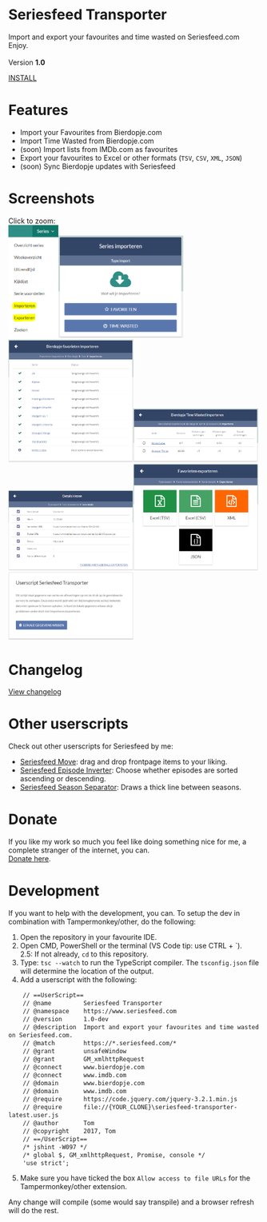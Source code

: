 # Seriesfeed Transporter
Import and export your favourites and time wasted on Seriesfeed.com
<BR/>
Enjoy.
<BR/><BR/>
Version <strong>1.0</strong>

<A HREF="https://github.com/TomONeill/seriesfeed-transporter/raw/master/seriesfeed-transporter-latest.user.js">INSTALL</A>

# Features
- Import your Favourites from Bierdopje.com
- Import Time Wasted from Bierdopje.com
- (soon) Import lists from IMDb.com as favourites
- Export your favourites to Excel or other formats (`TSV`, `CSV`, `XML`, `JSON`)
- (soon) Sync Bierdopje updates with Seriesfeed

# Screenshots
Click to zoom:<br/>
<a href="https://raw.githubusercontent.com/TomONeill/seriesfeed-transporter/master/screenshots/menu.PNG" target="_blank"><img src="https://raw.githubusercontent.com/TomONeill/seriesfeed-transporter/master/screenshots/menu.PNG" width="100px" /></a><a href="https://raw.githubusercontent.com/TomONeill/seriesfeed-transporter/master/screenshots/import.PNG" target="_blank"><img src="https://raw.githubusercontent.com/TomONeill/seriesfeed-transporter/master/screenshots/import.PNG" width="250px" /></a><a href="https://raw.githubusercontent.com/TomONeill/seriesfeed-transporter/master/screenshots/import%20favourites.PNG" target="_blank"><img src="https://raw.githubusercontent.com/TomONeill/seriesfeed-transporter/master/screenshots/import%20favourites.PNG" width="250px" /></a><a href="https://raw.githubusercontent.com/TomONeill/seriesfeed-transporter/master/screenshots/import%20time%20wasted.PNG" target="_blank"><img src="https://raw.githubusercontent.com/TomONeill/seriesfeed-transporter/master/screenshots/import%20time%20wasted.PNG" width="250px" /></a><a href="https://raw.githubusercontent.com/TomONeill/seriesfeed-transporter/master/screenshots/export%20favourites%20details.PNG" target="_blank"><img src="https://raw.githubusercontent.com/TomONeill/seriesfeed-transporter/master/screenshots/export%20favourites%20details.PNG" width="250px" /></a><a href="https://raw.githubusercontent.com/TomONeill/seriesfeed-transporter/master/screenshots/export%20favourites.PNG" target="_blank"><img src="https://raw.githubusercontent.com/TomONeill/seriesfeed-transporter/master/screenshots/export%20favourites.PNG" width="250px" /></a><a href="https://raw.githubusercontent.com/TomONeill/seriesfeed-transporter/master/screenshots/settings.PNG" target="_blank"><img src="https://raw.githubusercontent.com/TomONeill/seriesfeed-transporter/master/screenshots/settings.PNG" width="250px" /></a>

# Changelog
<A HREF="https://raw.githubusercontent.com/TomONeill/seriesfeed-transporter/master/changelog.txt">View changelog</A>

# Other userscripts
Check out other userscripts for Seriesfeed by me:<BR/>
<ul>
    <li><A HREF="https://github.com/TomONeill/Seriesfeed-Move">Seriesfeed Move</A>: drag and drop frontpage items to your liking.</li>
	  <li><A HREF="https://github.com/TomONeill/seriesfeed-episode-inverter">Seriesfeed Episode Inverter</A>: Choose whether episodes are sorted ascending or descending.</li>
    <li><A HREF="https://github.com/TomONeill/Seriesfeed-Season-Separator">Seriesfeed Season Separator</A>: Draws a thick line between seasons.</li>
</ul>

# Donate
If you like my work so much you feel like doing something nice for me, a complete stranger of the internet, you can.<BR />
<A HREF="https://www.paypal.me/TomONeill">Donate here</A>.

# Development
If you want to help with the development, you can. To setup the dev in combination with Tampermonkey/other, do the following:
1. Open the repository in your favourite IDE.
2. Open CMD, PowerShell or the terminal (VS Code tip: use CTRL + \`).<br/>
2.5: If not already, `cd` to this repository.
3. Type: `tsc --watch` to run the TypeScript compiler. The `tsconfig.json` file will determine the location of the output.
4. Add a userscript with the following:
```
	// ==UserScript==
	// @name         Seriesfeed Transporter
	// @namespace    https://www.seriesfeed.com
	// @version      1.0-dev
	// @description  Import and export your favourites and time wasted on Seriesfeed.com.
	// @match        https://*.seriesfeed.com/*
	// @grant        unsafeWindow
	// @grant        GM_xmlhttpRequest
	// @connect      www.bierdopje.com
	// @connect      www.imdb.com
	// @domain       www.bierdopje.com
	// @domain       www.imdb.com
	// @require      https://code.jquery.com/jquery-3.2.1.min.js
	// @require      file://{YOUR_CLONE}\seriesfeed-transporter-latest.user.js
	// @author       Tom
	// @copyright    2017, Tom
	// ==/UserScript==
	/* jshint -W097 */
	/* global $, GM_xmlhttpRequest, Promise, console */
	'use strict';
```
5. Make sure you have ticked the box `Allow access to file URLs` for the Tampermonkey/other extension.

Any change will compile (some would say transpile) and a browser refresh will do the rest.
